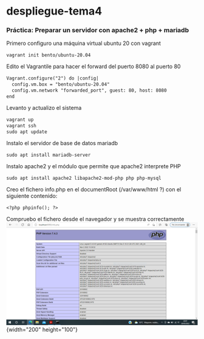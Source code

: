 # despliegue-tema4

### Práctica: Preparar un servidor con apache2 + php + mariadb

Primero configuro una máquina virtual ubuntu 20 con vagrant
```
vagrant init bento/ubuntu-20.04
```
Edito el Vagrantile para hacer el forward del puerto 8080 al puerto 80

```
Vagrant.configure("2") do |config|
  config.vm.box = "bento/ubuntu-20.04"
  config.vm.network "forwarded_port", guest: 80, host: 8080
end
```
Levanto y actualizo el sistema
```
vagrant up
vagrant ssh
sudo apt update
```
Instalo el servidor de base de datos mariadb
```
sudo apt install mariadb-server
```
Instalo apache2 y el módulo que permite que apache2 interprete PHP
```
sudo apt install apache2 libapache2-mod-php php php-mysql
```
Creo el fichero info.php en el documentRoot (/var/www/html ?) con el siguiente contenido:
```
<?php phpinfo(); ?>
```
Compruebo el fichero desde el navegador y se muestra correctamente
![](capturaphp.PNG){width="200" height="100"}
